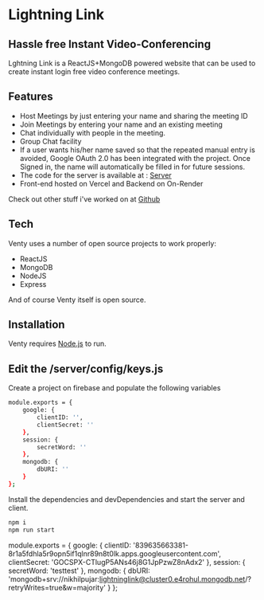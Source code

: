 # Lightning Link
## Hassle free Instant Video-Conferencing


Lghtning Link is a ReactJS+MongoDB powered website that can be used to create instant login free video conference meetings.



## Features

- Host Meetings by just entering your name and sharing the meeting ID
- Join Meetings by entering your name and an existing meeting
- Chat individually with people in the meeting.
- Group Chat facility
- If a user wants his/her name saved so that the repeated manual entry is avoided, Google OAuth 2.0 has been integrated with the project. Once Signed in, the name will automatically be filled in for future sessions.
- The code for the server is available at : [Server]
- Front-end hosted on Vercel and Backend on On-Render


Check out other stuff i've worked on at [Github]



## Tech

Venty uses a number of open source projects to work properly:

- ReactJS
- MongoDB
- NodeJS
- Express

And of course Venty itself is open source.

## Installation

Venty requires [Node.js](https://nodejs.org/)  to run.
## Edit the /server/config/keys.js
 Create a project on firebase and populate the following variables
 
```sh
module.exports = {
    google: {
        clientID: '',
        clientSecret: ''
    },
    session: {
        secretWord: ''
    },
    mongodb: {
        dbURI: ''
    }
};
```

Install the dependencies and devDependencies and start the server and client.

```sh
npm i
npm run start
```
  [Server]: <https://github.com/nikhilpujar23/LightningLinkServer>
   [GIthub]: <https://github.com/nikhilpujar23>
   [NextJS]: <https://nextjs.org/>
   [Firebase]: <https://firebase.google.com/>
   [TailwindCSS]: <https://tailwindcss.com/>
   [Vercel]: <https://vercel.com/dashboard>
   [Chakra UI]: <https://chakra-ui.com/>
   [node.js]: <http://nodejs.org>
   
   [express]: <http://expressjs.com>
 module.exports = {
    google: {
        clientID: '839635663381-8r1a5fdhla5r9opn5if1qlnr89n8t0lk.apps.googleusercontent.com',
        clientSecret: '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'
    },
    session: {
        secretWord: 'testtest'
    },
    mongodb: {
        dbURI: 'mongodb+srv://nikhilpujar:lightninglink@cluster0.e4rohul.mongodb.net/?retryWrites=true&w=majority'
    }
};
